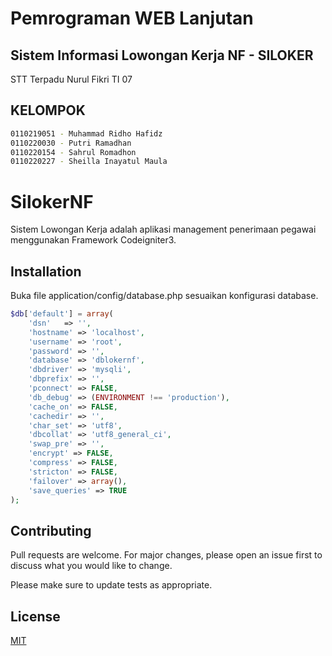 # Pemrograman WEB Lanjutan
## Sistem Informasi Lowongan Kerja NF - SILOKER
STT Terpadu Nurul Fikri
TI 07

## KELOMPOK 

```bash
0110219051 - Muhammad Ridho Hafidz
0110220030 - Putri Ramadhan
0110220154 - Sahrul Romadhon
0110220227 - Sheilla Inayatul Maula
```

# SilokerNF

Sistem Lowongan Kerja adalah aplikasi management penerimaan pegawai menggunakan Framework Codeigniter3.

## Installation

Buka file application/config/database.php sesuaikan konfigurasi database.

``` php
$db['default'] = array(
	'dsn'	=> '',
	'hostname' => 'localhost',
	'username' => 'root',
	'password' => '',
	'database' => 'dblokernf',
	'dbdriver' => 'mysqli',
	'dbprefix' => '',
	'pconnect' => FALSE,
	'db_debug' => (ENVIRONMENT !== 'production'),
	'cache_on' => FALSE,
	'cachedir' => '',
	'char_set' => 'utf8',
	'dbcollat' => 'utf8_general_ci',
	'swap_pre' => '',
	'encrypt' => FALSE,
	'compress' => FALSE,
	'stricton' => FALSE,
	'failover' => array(),
	'save_queries' => TRUE
);
```

## Contributing
Pull requests are welcome. For major changes, please open an issue first to discuss what you would like to change.

Please make sure to update tests as appropriate.

## License
[MIT](https://choosealicense.com/licenses/mit/)
